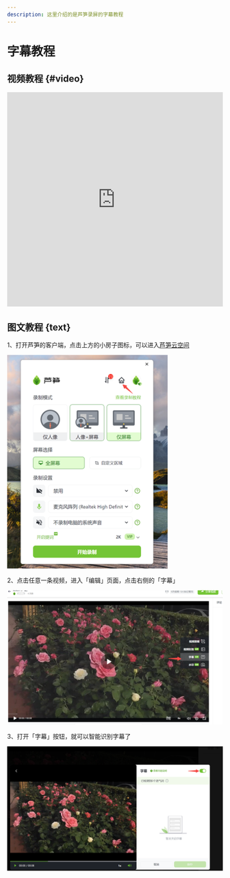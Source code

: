 ```yaml
---
description: 这里介绍的是芦笋录屏的字幕教程
---
```


# 字幕教程

## 视频教程 {#video}

<iframe src="https://lusun.com/embed/?id=CDmkPt85Aa8" width="100%" height="500px" scrolling="no" border="0" frameborder="no" framespacing="0" allowfullscreen="true"></iframe>

## 图文教程 {text}

1、打开芦笋的客户端，点击上方的小房子图标，可以进入[芦笋云空间](https://lusun.com/dashboard/videos/?ref=help.lusun.com)

<ImgCenter><img src="../public/.gitbook/assets/240521_001.png" alt="" width="375"></ImgCenter>

2、点击任意一条视频，进入「编辑」页面，点击右侧的「字幕」

<ImgCenter><img src="../public/.gitbook/assets/240521_002.png" alt=""></ImgCenter>

3、打开「字幕」按钮，就可以智能识别字幕了

<ImgCenter><img src="../public/.gitbook/assets/240521_003.png" alt=""></ImgCenter>
